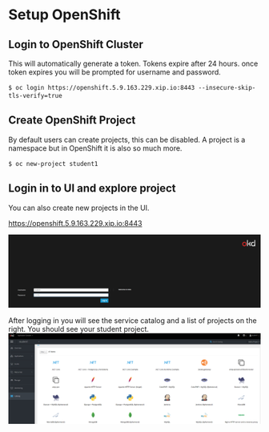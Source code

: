 # Setup OpenShift

## Login to OpenShift Cluster
This will automatically generate a token. Tokens expire after 24 hours. once token expires you will be prompted for username and password.

```
$ oc login https://openshift.5.9.163.229.xip.io:8443 --insecure-skip-tls-verify=true
```

## Create OpenShift Project
By default users can create projects, this can be disabled. A project is a namespace but in OpenShift it is also so much more.

```
$ oc new-project student1
```

## Login in to UI and explore project
You can also create new projects in the UI.

https://openshift.5.9.163.229.xip.io:8443

![](images/okd_login.PNG)


After logging in you will see the service catalog and a list of projects on the right. You should see your student project.
![](images/okd_catalog_project.PNG)
